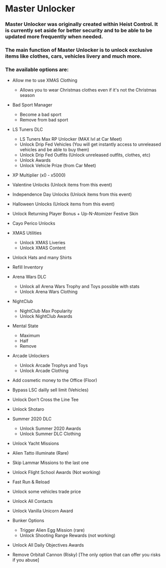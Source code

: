 # Master Unlocker

### Master Unlocker was originally created within Heist Control. It is currently set aside for better security and to be able to be updated more frequently when needed.
### The main function of Master Unlocker is to unlock exclusive items like clothes, cars, vehicles livery and much more.

### The available options are:

-   Allow me to use XMAS Clothing
    - Allows you to wear Christmas clothes even if it's not the Christmas season

-   Bad Sport Manager
    - Become a bad sport
    - Remove from bad sport

-   LS Tuners DLC
    - LS Tuners Max RP Unlocker (MAX lvl at Car Meet)
    - Unlock Drip Fed Vehicles (You will get instantly access to unreleased vehicles and be able to buy them)
    - Unlock Drip Fed Outfits (Unlock unreleased outfits, clothes, etc)
    - Unlock Awards
    - Unlock Vehicle Prize (from Car Meet)

-   XP Multiplier (x0 - x5000)

-   Valentine Unlocks (Unlock items from this event)

-   Independence Day Unlocks (Unlock items from this event)

-   Halloween Unlocks (Unlock items from this event)

-   Unlock Returning Player Bonus + Up-N-Atomizer Festive Skin

-   Cayo Perico Unlocks

-   XMAS Utilities
    - Unlock XMAS Liveries
    - Unlock XMAS Content

-   Unlock Hats and many Shirts

-   Refill Inventory

-   Arena Wars DLC
    -   Unlock all Arena Wars Trophy and Toys possible with stats
    -   Unlock Arena Wars Clothing

-   NightClub
      - NightClub Max Popularity
      - Unlock NightClub Awards

-   Mental State
    -  Maximum
    -  Half
    -  Remove

-   Arcade Unlockers
    -  Unlock Arcade Trophys and Toys
    -  Unlock Arcade Clothing

-   Add cosmetic money to the Office (Floor)

-   Bypass LSC dailly sell limit (Vehicles)

-   Unlock Don't Cross the Line Tee

-   Unlock Shotaro

-   Summer 2020 DLC
    -  Unlock Summer 2020 Awards
    -  Unlock Summer DLC Clothing

-   Unlock Yacht Missions

-   Alien Tatto illuminate (Rare)

-   Skip Lammar Missions to the last one

-   Unlock Flight School Awards (Not working)

-   Fast Run & Reload

-   Unlock some vehicles trade price

-   Unlock All Contacts

-   Unlock Vanilla Unicorn Award

-   Bunker Options
    -  Trigger Alien Egg Mission (rare)
    -  Unlock Shooting Range Rewards (not working)

-   Unlock All Daily Objectives Awards

-   Remove Orbitall Cannon (Risky) [The only option that can offer you risks if you abuse]
